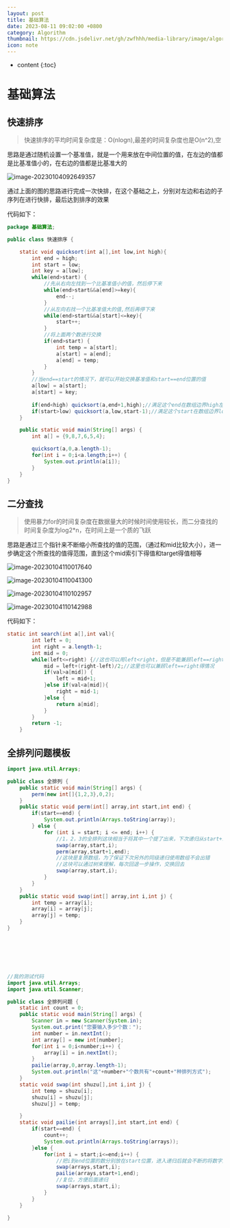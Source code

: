 ```yaml
---
layout: post
title: 基础算法
date: 2023-08-11 09:02:00 +0800
category: Algorithm
thumbnail: https://cdn.jsdelivr.net/gh/zwfhhh/media-library/image/algorithm.jpg
icon: note
---
```



* content
{:toc}
# 基础算法

## 快速排序

> 快速排序的平均时间复杂度是：O(nlogn),最差的时间复杂度也是O(n^2),空

思路是通过随机设置一个基准值，就是一个用来放在中间位置的值，在左边的值都是比基准值小的，在右边的值都是比基准大的

![image-20230104092649357](C:\Users\18249\AppData\Roaming\Typora\typora-user-images\image-20230104092649357.png)

通过上面的图的思路进行完成一次快排，在这个基础之上，分别对左边和右边的子序列在进行快排，最后达到排序的效果

代码如下：

```java
package 基础算法;

public class 快速排序 {

    static void quicksort(int a[],int low,int high){
        int end = high;
        int start = low;
        int key = a[low];
        while(end>start) {
            //先从右向左找到一个比基准值小的值，然后停下来
            while(end>start&&a[end]>=key){
                end--;
            }
            //从左向右找一个比基准值大的值,然后再停下来
            while(end>start&&a[start]<=key){
                start++;
            }
            //将上面两个数进行交换
            if(end>start) {
                int temp = a[start];
                a[start] = a[end];
                a[end] = temp;
            }
        }
        //当end==start的情况下，就可以开始交换基准值和start==end位置的值
        a[low] = a[start];
        a[start] = key;
        
        if(end<high) quicksort(a,end+1,high);//满足这个end在数组边界high左边的情况下，对右边end+1到high区间的值再次进行快排
        if(start>low) quicksort(a,low,start-1);//满足这个start在数组边界low右边的情况下，对右边low到start-1区间的值再次进行快排
    }

    public static void main(String[] args) {
        int a[] = {9,8,7,6,5,4};

        quicksort(a,0,a.length-1);
        for(int i = 0;i<a.length;i++) {
            System.out.println(a[i]);
        }
    }
}

```

## 二分查找

> 使用暴力for的时间复杂度在数据量大的时候时间使用较长，而二分查找的时间复杂度为log2*n，在时间上是一个质的飞跃

思路是通过三个指针来不断缩小所查找的值的范围，（通过和mid比较大小），进一步确定这个所查找的值得范围，直到这个mid索引下得值和target得值相等

![image-20230104110017640](C:\Users\18249\AppData\Roaming\Typora\typora-user-images\image-20230104110017640.png)

![image-20230104110041300](C:\Users\18249\AppData\Roaming\Typora\typora-user-images\image-20230104110041300.png)

![image-20230104110102957](C:\Users\18249\AppData\Roaming\Typora\typora-user-images\image-20230104110102957.png)

![image-20230104110142988](C:\Users\18249\AppData\Roaming\Typora\typora-user-images\image-20230104110142988.png)

代码如下：

```java
static int search(int a[],int val){
        int left = 0;
        int right = a.length-1;
        int mid = 0;
        while(left<=right) {//这也可以用left<right，但是不能兼顾left==right得情况
            mid = left+(right-left)/2;//这里也可以兼顾left==right得情况
            if(val>a[mid]) {
                left = mid+1;
            }else if(val<a[mid]){
                right = mid-1;
            }else {
                return a[mid];
            }
        }
        return -1;
    }
```

## 全排列问题模板

```java
import java.util.Arrays;

public class 全排列 {
    public static void main(String[] args) {
        perm(new int[]{1,2,3},0,2);
    }
    public static void perm(int[] array,int start,int end) {
        if(start==end) {
            System.out.println(Arrays.toString(array));
        } else {
            for (int i = start; i <= end; i++) {
                //1，2，3的全排列这块相当于将其中一个提了出来，下次递归从start+1开始
                swap(array,start,i);
                perm(array,start+1,end);
                //这块是复原数组，为了保证下次另外的同级递归使用数组不会出错
                //这块可以通过树来理解，每次回退一步操作，交换回去
                swap(array,start,i);
            }
        }
    }
    public static void swap(int[] array,int i,int j) {
        int temp = array[i];
        array[i] = array[j];
        array[j] = temp;
    }
}







//我的测试代码
import java.util.Arrays;
import java.util.Scanner;

public class 全排列问题 {
    static int count = 0;
    public static void main(String[] args) {
        Scanner in = new Scanner(System.in);
        System.out.print("您要输入多少个数：");
        int number = in.nextInt();
        int array[] = new int[number];
        for(int i = 0;i<number;i++) {
            array[i] = in.nextInt();
        }
        pailie(array,0,array.length-1);
        System.out.println("这"+number+"个数共有"+count+"种排列方式");
    }
    static void swap(int shuzu[],int i,int j) {
        int temp = shuzu[i];
        shuzu[i] = shuzu[j];
        shuzu[j] = temp;

    }
    static void pailie(int arrays[],int start,int end) {
        if(start==end) {
            count++;
            System.out.println(Arrays.toString(arrays));
        }else {
            for(int i = start;i<=end;i++) {
                //把i到end位置的数分别放在start位置，进入递归后就会不断的将数字放在后面的位置，后面会重复将start+1的位置，重复
                swap(arrays,start,i);
                pailie(arrays,start+1,end);
                //复位，方便后面递归
                swap(arrays,start,i);
            }
        }
    }

}

```

